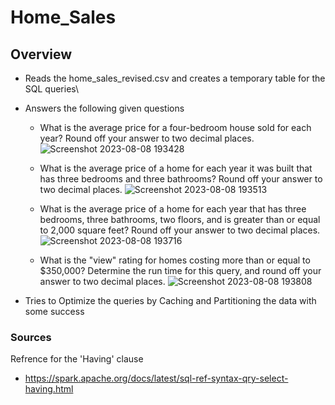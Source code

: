 # Home_Sales

## Overview
- Reads the home_sales_revised.csv and creates a temporary table for the SQL queries\

- Answers the following given questions 
   - What is the average price for a four-bedroom house sold for each year? Round off your answer to two decimal places.
  ![Screenshot 2023-08-08 193428](https://github.com/Nonkik589/Home_Sales/assets/62184093/41768483-5458-4f64-8f29-7dab6157205b)


   - What is the average price of a home for each year it was built that has three bedrooms and three bathrooms? Round off your answer to two decimal places.
  ![Screenshot 2023-08-08 193513](https://github.com/Nonkik589/Home_Sales/assets/62184093/3a789ed3-5cf4-4455-befe-cc43fa82d421)


   - What is the average price of a home for each year that has three bedrooms, three bathrooms, two floors, and is greater than or equal to 2,000 square feet? Round off your answer to two decimal places.
  ![Screenshot 2023-08-08 193716](https://github.com/Nonkik589/Home_Sales/assets/62184093/4c3d30b7-f322-49c4-bdb2-2ef48f3e4bff)


   - What is the "view" rating for homes costing more than or equal to $350,000? Determine the run time for this query, and round off your answer to two decimal places.
  ![Screenshot 2023-08-08 193808](https://github.com/Nonkik589/Home_Sales/assets/62184093/4492b5c8-56fa-43df-80f4-4e556a468e99)


- Tries to Optimize the queries by Caching and Partitioning the data with some success

### Sources
Refrence for the 'Having' clause
- https://spark.apache.org/docs/latest/sql-ref-syntax-qry-select-having.html
